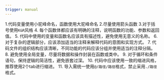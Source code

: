 ```yaml
---
trigger: manual
---
```


1.代码变量使用小驼峰命名，函数使用大驼峰命名
2.尽量使用箭头函数
3.对于括号使用`K&R`风格
4. 每个函数体都应该有明确的注释，说明函数的功能、参数和返回值。
5. 代码中使用的变量和函数名应该具有描述性，避免使用无意义的名称。
6. 对于复杂的逻辑部分，应该添加适当的注释来解释代码的意图和实现方式。
7. 代码文件的组织结构应该清晰，不同功能的代码应该分组并使用适当的注释分隔。
8. 避免使用全局变量，尽量将数据和操作封装在函数或类中。
9. 对于循环和条件语句，保持逻辑的简洁性，避免嵌套过深。
10. 代码中应该使用一致的缩进风格，推荐使用2个tab进行缩进。
11. 导入需统一使用`@/路径/路径`格式，禁止采用`./路径`格式。